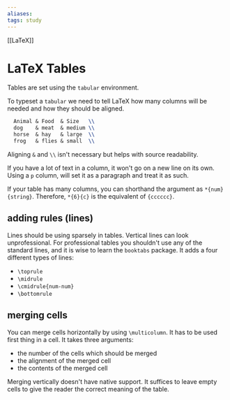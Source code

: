 ```yaml
---
aliases:
tags: study
---
```

[[LaTeX]]
# LaTeX Tables
Tables are set using the `tabular` environment.

To typeset a `tabular` we need to tell LaTeX how many columns will be needed and how they should be aligned.

```latex
  Animal & Food  & Size   \\
  dog    & meat  & medium \\
  horse  & hay   & large  \\
  frog   & flies & small  \\
```
Aligning `&` and  `\\` isn't necessary but helps with source readability.

If you have a lot of text in a column, it won't go on a new line on its own.
Using a `p` column, will set it as a paragraph and treat it as such.

If your table has many columns, you can shorthand the argument as `*{num}{string}`. Therefore, `*{6}{c}` is the equivalent of `{cccccc}`.

## adding rules (lines)
Lines should be using sparsely in tables. Vertical lines can look unprofessional. For professional tables you shouldn't use any of the standard lines, and it is wise to learn the `booktabs` package.
It adds a four different types of lines:

- `\toprule`
- `\midrule`
- `\cmidrule{num-num}`
- `\bottomrule`

## merging cells
You can merge cells horizontally by using `\multicolumn`.  It has to be used first thing in a cell. It takes three arguments:
- the number of the cells which should be merged
- the alignment of the merged cell
- the contents of the merged cell

Merging vertically doesn't have native support. It suffices to leave empty cells to give the reader the correct meaning of the table.